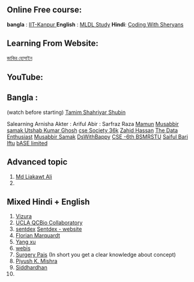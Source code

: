 
## Online Free course:
 **bangla** : [ IIT-Kanpur ](https://nptel.ac.in/courses/106105247)
 **English** : [MLDL Study](https://www.mldl.study/)
 **Hindi**: [Coding With Sheryans](https://www.youtube.com/watch?v=1L420xXpDTg)

## Learning From Website:
[জাকির হোসাইন](https://jakir.me/category/machine-learning/)


## YouTube: 
## Bangla : 
[](https://www.youtube.com/watch?v=bHp4JCfd5sI&list=PLjdvEeuRWuAIAkyX0sX8fRT4PKKHP--L4)(watch before starting)
[Tamim Shahriyar Shubin](https://www.youtube.com/watch?v=_kd1q-FTFv0&list=PLym69wpbTIIGPSHdojUzb3szqZ-e4oMI3)

Salearning [](https://www.youtube.com/@salearningschool-shopforso8963)
Arnisha Akter   : [](https://www.youtube.com/@mohosinatarnisha2931/playlists)
Ariful Abir :[](https://www.youtube.com/@arifulabir9363/playlists)
Sarfraz Raza[](https://www.youtube.com/@SarfrazRazaOfficial/playlists)
 [Mamun](https://www.youtube.com/@MamunTech/playlists)
 [Musabbir samak ](https://www.youtube.com/watch?v=Ckb8FF6IJAg&list=PLSFSbFK2Zr7EfmdB_NbLEXsH4BYld72GY)
 [Utshab Kumar Ghosh](https://www.youtube.com/watch?v=FWzsirIYB94&list=PL8fwLZ3a6azf4oVffUWpS8-5sTInZfMhu)
 [cse Society 36k](https://www.youtube.com/@csesociety9400/playlists)
 [Zahid Hassan](https://www.youtube.com/@zahidhossen3134/playlists)
 [The Data Enthusiast](https://www.youtube.com/@TheDataEnthusiast/playlists)
 [Musabbir Samak](https://www.youtube.com/@musabbirsammak/playlists)
 [DsWithBappy](https://www.youtube.com/@dswithbappy/playlists)
 [CSE -6th BSMRSTU](https://www.youtube.com/@cse6th-bsmrstu368/playlists)
 [Saiful Bari Iftu](https://www.youtube.com/@saifulbariiftu/playlists)
 [bASE limited](https://www.youtube.com/@baselimited443/playlists)
 
 
 ## Advanced topic
 1. [Md Liakawt Ali](https://www.youtube.com/watch?v=zsuoQPPLjug&list=PL-gPMfK-bku5AJwL3LLwz7Xcq6_DOTe-T&index=12)
 2. 
 


## Mixed Hindi + English
1. [Vizura](https://www.youtube.com/@vizuara/playlists)
2. [UCLA QCBio Collaboratory](https://www.youtube.com/@uclaqcbiocollaboratory3691/playlists)
3. [sentdex](https://www.youtube.com/@sentdex/playlists) [Sentdex - website](https://nnfs.io/neural_network_animations)
4. [Florian Marquardt](https://www.youtube.com/@florian_marquardt_physics/streams)
5. [Yang xu](https://www.youtube.com/@innerfirexy/search?query=CS596)
6. [webis](https://www.youtube.com/@webis/playlists)
7. [Surgery Pais](https://www.youtube.com/watch?v=jZYziHw5SAU&list=PLWL87aJW5Y--YMBUgw4yn28_njbLMHINR) (In short you get a clear knowledge about concept)
8. [Piyush K. Mishra](https://www.youtube.com/watch?v=huqieKquRDE&list=PLMULAM6iDn0_fSI62AKlWQrQBGJxnfqsx)
9. [Siddhardhan](https://www.youtube.com/@Siddhardhan/playlists)
10. 


